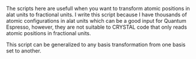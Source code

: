 The scripts here are usefull when you want to transform atomic positions in alat units
to fractional units. I write this script because I have thousands of atomic configurations 
in alat units which can be a good input for Quantum Espresso, however, they are not suitable
to CRYSTAL code that only reads atomic positions in fractional units.

This script can be generalized to any basis transformation from one basis set to another.


